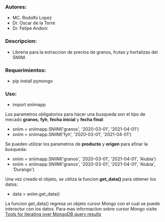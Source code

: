 ### Autores:

- MC. Rodolfo Lopez
- Dr. Oscar de la Torre
- Dr. Felipe Andoni

### Descripcion:

- Libreria para la extraccion de precios de granos, frutas y hortalizas del SNIIM.

### Requerimientos:

- pip install pymongo

### Uso:

- import sniimapp

Los parametros obligatorios para hacer una busqueda son el tipo de mecado **granos**, **fyh**, **fecha inicial** y **fecha final**:
- sniim = sniimapp.SNIIM('granos', '2020-03-01', '2021-04-01')
- sniim = sniimapp.SNIIM('fyh', '2020-03-01', '2021-04-01')

Se pueden utilizar los parametros de **producto** y **origen** para afinar la busqueda:
- sniim = sniimapp.SNIIM('granos', '2020-03-01', '2021-04-01', 'Alubia')
- sniim = sniimapp.SNIIM('granos', '2020-03-01', '2021-04-01', 'Alubia', 'Durango')

Una vez creado el objeto, se utiliza la funcion **get_data()** para obtener los datos:
- data = sniim.get_data()

La funcion get_data() regresa un objeto cursor Mongo con el cual se puede interactur con los datos.
Para mas informaciion sobre cursor Mongo visite [Tools for iterating over MongoDB query results](https://pymongo.readthedocs.io/en/stable/api/pymongo/cursor.html#pymongo.cursor.Cursor.address)
